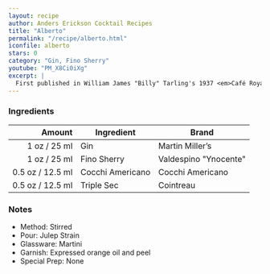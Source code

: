 ```yaml
---
layout: recipe
author: Anders Erickson Cocktail Recipes
title: "Alberto"
permalink: "/recipe/alberto.html"
iconfile: alberto
stars: 0
category: "Gin, Fino Sherry"
youtube: "PM_X8Ci0iXg"
excerpt: |
  First published in William James "Billy" Tarling's 1937 <em>Café Royal Bar Book</em> where the invention of this cocktail is credited to A. J. Smith.
---
```


### Ingredients

| Amount | Ingredient       | Brand                 |
| -----: | ---------------- | --------------------- |
|   1 oz / 25 ml | Gin              | Martin Miller’s       |
|   1 oz / 25 ml | Fino Sherry      | Valdespino "Ynocente" |
| 0.5 oz / 12.5 ml | Cocchi Americano | Cocchi Americano      |
| 0.5 oz / 12.5 ml | Triple Sec       | Cointreau             |

### Notes

- Method: Stirred
- Pour: Julep Strain
- Glassware: Martini
- Garnish: Expressed orange oil and peel
- Special Prep: None
